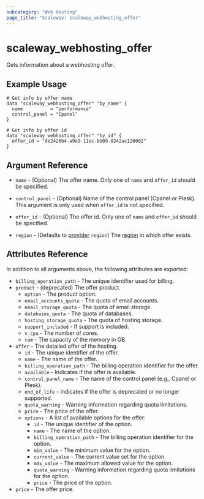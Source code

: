 ```yaml
---
subcategory: "Web Hosting"
page_title: "Scaleway: scaleway_webhosting_offer"
---
```


# scaleway_webhosting_offer

Gets information about a webhosting offer.

## Example Usage

```hcl
# Get info by offer name
data "scaleway_webhosting_offer" "by_name" {
  name          = "performance"
  control_panel = "Cpanel"
}

# Get info by offer id
data "scaleway_webhosting_offer" "by_id" {
  offer_id = "de2426b4-a9e9-11ec-b909-0242ac120002"
}
```

## Argument Reference

- `name` - (Optional) The offer name. Only one of `name` and `offer_id` should be specified.

- `control_panel` - (Optional) Name of the control panel (Cpanel or Plesk). This argument is only used when `offer_id` is not specified.

- `offer_id` - (Optional) The offer id. Only one of `name` and `offer_id` should be specified.

- `region` - (Defaults to [provider](../index.md#zone) `region`) The [region](../guides/regions_and_zones.md#zones) in which offer exists.

## Attributes Reference

In addition to all arguments above, the following attributes are exported:

- `billing_operation_path` - The unique identifier used for billing.
- `product` - (deprecated) The offer product.
    - `option` - The product option.
    - `email_accounts_quota` - The quota of email accounts.
    - `email_storage_quota` - The quota of email storage.
    - `databases_quota` - The quota of databases.
    - `hosting_storage_quota` - The quota of hosting storage.
    - `support_included` - If support is included.
    - `v_cpu` - The number of cores.
    - `ram` - The capacity of the memory in GB.
- `offer` - The detailed offer of the hosting.
    - `id` - The unique identifier of the offer.
    - `name` - The name of the offer.
    - `billing_operation_path` - The billing operation identifier for the offer.
    - `available` - Indicates if the offer is available.
    - `control_panel_name` - The name of the control panel (e.g., Cpanel or Plesk).
    - `end_of_life` - Indicates if the offer is deprecated or no longer supported.
    - `quota_warning` - Warning information regarding quota limitations.
    - `price` - The price of the offer.
    - `options` - A list of available options for the offer:
        - `id` - The unique identifier of the option.
        - `name` - The name of the option.
        - `billing_operation_path` - The billing operation identifier for the option.
        - `min_value` - The minimum value for the option.
        - `current_value` - The current value set for the option.
        - `max_value` - The maximum allowed value for the option.
        - `quota_warning` - Warning information regarding quota limitations for the option.
        - `price` - The price of the option.
- `price` - The offer price.

